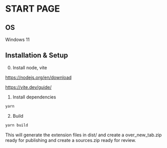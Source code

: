 # START PAGE

## OS

Windows 11

## Installation & Setup

0. Install node, vite

https://nodejs.org/en/download

https://vite.dev/guide/

1. Install dependencies

```bash
yarn
```

2. Build

```bash
yarn build
```

This will generate the extension files in dist/ and create a over_new_tab.zip ready for publishing and create a sources.zip ready for review.
